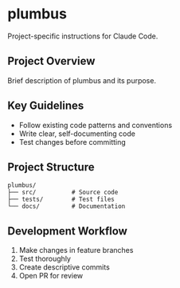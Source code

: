 # plumbus

Project-specific instructions for Claude Code.

## Project Overview
Brief description of plumbus and its purpose.

## Key Guidelines
- Follow existing code patterns and conventions
- Write clear, self-documenting code
- Test changes before committing

## Project Structure
```
plumbus/
├── src/          # Source code
├── tests/        # Test files
└── docs/         # Documentation
```

## Development Workflow
1. Make changes in feature branches
2. Test thoroughly
3. Create descriptive commits
4. Open PR for review